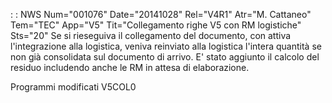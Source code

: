  :  : NWS Num="001076" Date="20141028" Rel="V4R1" Atr="M. Cattaneo" Tem="TEC" App="V5" Tit="Collegamento righe V5 con RM logistiche" Sts="20"
Se si rieseguiva il collegamento del documento, con attiva l'integrazione alla logistica, veniva reinviato alla logistica l'intera quantità se non già consolidata sul documento di arrivo.
E' stato aggiunto il calcolo del residuo includendo anche le RM in attesa di elaborazione.

Programmi modificati
V5COL0
